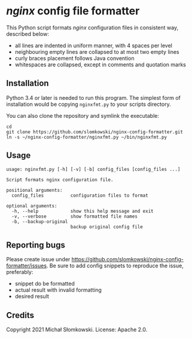 # *nginx* config file formatter

This Python script formats *nginx* configuration files in consistent
way, described below:

* all lines are indented in uniform manner, with 4 spaces per level
* neighbouring empty lines are collapsed to at most two empty lines
* curly braces placement follows Java convention
* whitespaces are collapsed, except in comments and quotation marks

## Installation

Python 3.4 or later is needed to run this program. The simplest form
of installation would be copying `nginxfmt.py` to your scripts directory.

You can also clone the repository and symlink the executable:

```
cd
git clone https://github.com/slomkowski/nginx-config-formatter.git
ln -s ~/nginx-config-formatter/nginxfmt.py ~/bin/nginxfmt.py
```

## Usage

```
usage: nginxfmt.py [-h] [-v] [-b] config_files [config_files ...]

Script formats nginx configuration file.

positional arguments:
  config_files          configuration files to format

optional arguments:
  -h, --help            show this help message and exit
  -v, --verbose         show formatted file names
  -b, --backup-original
                        backup original config file
```

## Reporting bugs

Please create issue under https://github.com/slomkowski/nginx-config-formatter/issues.
Be sure to add config snippets to reproduce the issue, preferably:

* snippet do be formatted
* actual result with invalid formatting
* desired result


## Credits

Copyright 2021 Michał Słomkowski. License: Apache 2.0.
